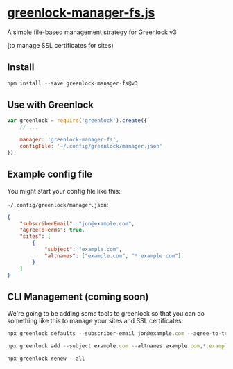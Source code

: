 # [greenlock-manager-fs.js](https://git.rootprojects.org/root/greenlock-manager-fs.js)

A simple file-based management strategy for Greenlock v3

(to manage SSL certificates for sites)

## Install

```js
npm install --save greenlock-manager-fs@v3
```

## Use with Greenlock

```js
var greenlock = require('greenlock').create({
	// ...

	manager: 'greenlock-manager-fs',
	configFile: '~/.config/greenlock/manager.json'
});
```

## Example config file

You might start your config file like this:

`~/.config/greenlock/manager.json`:

```json
{
	"subscriberEmail": "jon@example.com",
	"agreeToTerms": true,
	"sites": [
		{
			"subject": "example.com",
			"altnames": ["example.com", "*.example.com"]
		}
	]
}
```

## CLI Management (coming soon)

We're going to be adding some tools to greenlock so that you can do
something like this to manage your sites and SSL certificates:

```js
npx greenlock defaults --subscriber-email jon@example.com --agree-to-terms true
```

```js
npx greenlock add --subject example.com --altnames example.com,*.example.com
```

```js
npx greenlock renew --all
```
